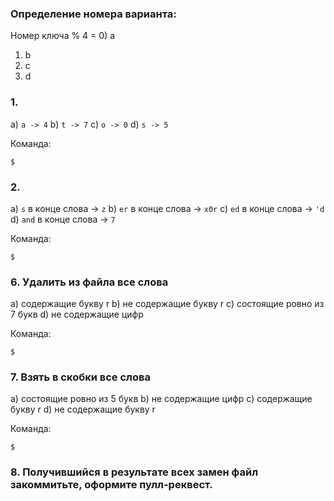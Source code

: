 ### Определение номера варианта:

Номер ключа % 4 =
0) a
1) b
2) c
3) d

### 1.
a) `a -> 4`
b) `t -> 7`
c) `o -> 0`
d) `s -> 5`

Команда:

```
$
```

### 2.
a) `s` в конце слова -> `z`
b) `er` в конце слова -> `x0r`
c) `ed` в конце слова -> `'d`
d) `and` в конце слова -> `7`

Команда:

```
$
```

### 6. Удалить из файла все слова
a) содержащие букву r
b) не содержащие букву r
c) состоящие ровно из 7 букв
d) не содержащие цифр

Команда:

```
$
```

### 7. Взять в скобки все слова
a) состоящие ровно из 5 букв
b) не содержащие цифр
c) содержащие букву r
d) не содержащие букву r

Команда:

```
$
```

### 8. Получившийся в результате всех замен файл закоммитьте, оформите пулл-реквест.
